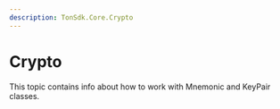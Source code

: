 ```yaml
---
description: TonSdk.Core.Crypto
---
```


# Crypto

This topic contains info about how to work with Mnemonic and KeyPair classes.
